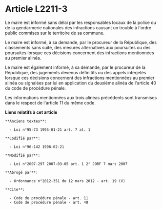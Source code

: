 # Article L2211-3

Le maire est informé sans délai par les responsables locaux de la police ou de la gendarmerie nationales des infractions
causant un trouble à l'ordre public commises sur le territoire de sa commune. 

Le maire est informé, à sa demande, par le procureur de la République, des classements sans suite, des mesures alternatives
aux poursuites ou des poursuites lorsque ces décisions concernent des infractions mentionnées au premier alinéa. 

Le maire est également informé, à sa demande, par le procureur de la République, des jugements devenus définitifs ou des
appels interjetés lorsque ces décisions concernent des infractions mentionnées au premier alinéa ou signalées par lui en
application du deuxième alinéa de l'article 40 du code de procédure pénale. 

Les informations mentionnées aux trois alinéas précédents sont transmises dans le respect de l'article 11 du même code.

**Liens relatifs à cet article**

	**Anciens textes**:

	  - Loi n°95-73 1995-01-21 art. 7 al. 1

	**Codifié par**:

	  - Loi n°96-142 1996-02-21

	**Modifié par**:

	  - Loi n°2007-297 2007-03-05 art. 1 2° JORF 7 mars 2007

	**Abrogé par**:

	  - Ordonnance n°2012-351 du 12 mars 2012 - art. 19 (V)

	**Cite**:

	  - Code de procédure pénale - art. 11
	  - Code de procédure pénale - art. 40
